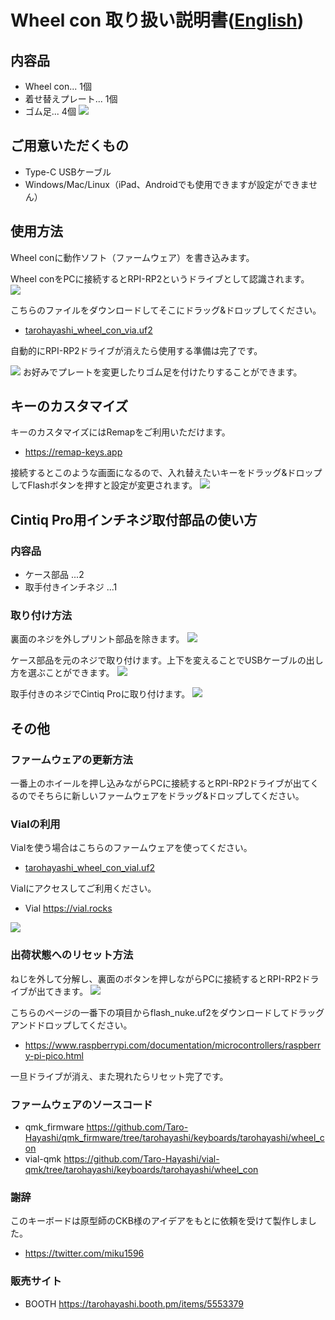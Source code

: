# Wheel con 取り扱い説明書([English](README_EN.md))

## 内容品
- Wheel con... 1個
- 着せ替えプレート... 1個
- ゴム足... 4個
![](img/IMG_2659.jpg)

## ご用意いただくもの
- Type-C USBケーブル
- Windows/Mac/Linux（iPad、Androidでも使用できますが設定ができません）

## 使用方法
Wheel conに動作ソフト（ファームウェア）を書き込みます。

Wheel conをPCに接続するとRPI-RP2というドライブとして認識されます。  
![](img/rpi.jpg)

こちらのファイルをダウンロードしてそこにドラッグ&ドロップしてください。
- [tarohayashi_wheel_con_via.uf2](https://github.com/Taro-Hayashi/wheelcon/releases/latest/download/tarohayashi_wheel_con_via.uf2)

自動的にRPI-RP2ドライブが消えたら使用する準備は完了です。

![](img/IMG_2672.jpg)
お好みでプレートを変更したりゴム足を付けたりすることができます。

## キーのカスタマイズ
キーのカスタマイズにはRemapをご利用いただけます。
- https://remap-keys.app

接続するとこのような画面になるので、入れ替えたいキーをドラッグ&ドロップしてFlashボタンを押すと設定が変更されます。
![](img/remap.jpg)

## Cintiq Pro用インチネジ取付部品の使い方

### 内容品
- ケース部品 ...2
- 取手付きインチネジ ...1

### 取り付け方法
裏面のネジを外しプリント部品を除きます。
![](img/cintiq1.jpg)

ケース部品を元のネジで取り付けます。上下を変えることでUSBケーブルの出し方を選ぶことができます。
![](img/cintiq2.jpg)

取手付きのネジでCintiq Proに取り付けます。
![](img/cintiq3.jpg)


## その他
### ファームウェアの更新方法
一番上のホイールを押し込みながらPCに接続するとRPI-RP2ドライブが出てくるのでそちらに新しいファームウェアをドラッグ&ドロップしてください。

### Vialの利用
Vialを使う場合はこちらのファームウェアを使ってください。
- [tarohayashi_wheel_con_vial.uf2](https://github.com/Taro-Hayashi/wheelcon/releases/latest/download/tarohayashi_wheel_con_vial.uf2)


Vialにアクセスしてご利用ください。
- Vial https://vial.rocks

![](img/vial.png)

### 出荷状態へのリセット方法
ねじを外して分解し、裏面のボタンを押しながらPCに接続するとRPI-RP2ドライブが出てきます。
![](img/IMG_2667.jpg)

こちらのページの一番下の項目からflash_nuke.uf2をダウンロードしてドラッグアンドドロップしてください。
- https://www.raspberrypi.com/documentation/microcontrollers/raspberry-pi-pico.html

一旦ドライブが消え、また現れたらリセット完了です。

### ファームウェアのソースコード
- qmk_firmware https://github.com/Taro-Hayashi/qmk_firmware/tree/tarohayashi/keyboards/tarohayashi/wheel_con
- vial-qmk https://github.com/Taro-Hayashi/vial-qmk/tree/tarohayashi/keyboards/tarohayashi/wheel_con

### 謝辞
このキーボードは原型師のCKB様のアイデアをもとに依頼を受けて製作しました。
- https://twitter.com/miku1596

### 販売サイト
- BOOTH https://tarohayashi.booth.pm/items/5553379
